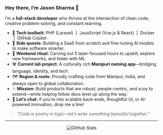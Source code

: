 ### Hey there, I’m **Jason Sharma** 👋

I’m a **full-stack developer** who thrives at the intersection of clean code, creative problem-solving, and constant learning.

- 🔨 **Tech toolbelt:** PHP (Laravel) &nbsp;|&nbsp; JavaScript (Vue.js & React) &nbsp;|&nbsp; Docker &nbsp;|&nbsp; GitHub Copilot  
- 🚀 **Side quests:** Building a SaaS from scratch and fine-tuning AI models to make software smarter.  
- 🌱 **Weekend ritual:** Carving out 5 laser-focused hours to upskill, explore new frameworks, and tinker with ML.  
- 🛠️ **Current lab project:** A culturally rich **Manipuri naming app**—bridging language, identity, and tech.   
- 🗺️ **Region & roots:** Proudly crafting code from Manipur, India, and always open to global collaboration.  
- ✨ **Mission:** Build products that are robust, people-centric, and a joy to extend—while helping fellow devs level up along the way.  
- 💬 **Let’s chat:** If you’re into scalable back-ends, thoughtful UI, or AI-powered innovation, drop me a line!

> _“Code is poetry in logic—let’s write something beautiful together.”_

---

<p align="center">
  <img src="https://github-readme-stats.vercel.app/api?username=jason-guru&show_icons=true&hide_border=true" alt="GitHub Stats" />
</p>

